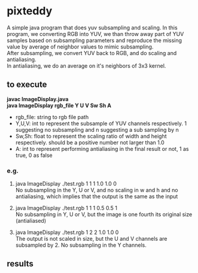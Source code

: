 # pixteddy
A simple java program that does yuv subsampling and scaling.
In this program, we converting RGB into YUV, we than throw away part of YUV samples based on subsampling parameters
and reproduce the missing value by average of neighbor values to mimic subsampling.  
After subsampling, we convert YUV back to RGB, and do scaling and antialiasing.  
In antialiasing, we do an average on it's neighbors of 3x3 kernel.  

## to execute
**javac ImageDisplay.java**  
**java ImageDisplay rgb_file Y U V Sw Sh A**  
* rgb_file: string to rgb file path  
* Y,U,V: int to represent the subsample of YUV channels respectively. 1 suggesting no subsampling and n suggesting a sub sampling by n  
* Sw,Sh: float to represent the scaling ratio of width and height respectively. should be a positive number not larger than 1.0  
* A: int to represent performing antialiasing in the final result or not, 1 as true, 0 as false  

### e.g.  
1. java ImageDisplay ./test.rgb 1 1 1 1.0 1.0 0  
  No subsampling in the Y, U or V, and no scaling in w and h and no antialiasing, which
  implies that the output is the same as the input

2. java ImageDisplay ./test.rgb 1 1 1 0.5 0.5 1  
  No subsampling in Y, U or V, but the image is one fourth its original size (antialiased)
  
3. java ImageDisplay ./test.rgb 1 2 2 1.0 1.0 0  
  The output is not scaled in size, but the U and V channels are subsampled by 2. No
  subsampling in the Y channels.

## results


